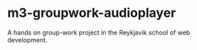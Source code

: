 # m3-groupwork-audioplayer
A hands on group-work project in the Reykjavik school of web development.
